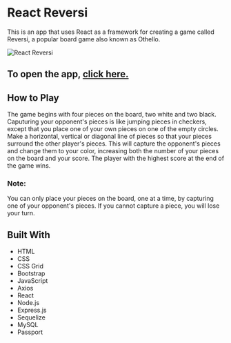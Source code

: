 # React Reversi

This is an app that uses React as a framework for creating a game called Reversi, a popular board game also known as Othello.

![React Reversi](https://user-images.githubusercontent.com/29614473/71561643-f1fce880-2a2d-11ea-82f0-8286aff4816b.png)

## To open the app, [click here.](http://reversi-project.herokuapp.com/aigame)

## How to Play

The game begins with four pieces on the board, two white and two black. Caputuring your opponent's pieces is like jumping pieces in checkers, except that you place one of your own pieces on one of the empty circles. Make a horizontal, vertical or diagonal line of pieces so that your pieces surround the other player's pieces. This will capture the opponent's pieces and change them to your color, increasing both the number of your pieces on the board and your score. The player with the highest score at the end of the game wins.

### Note:

You can only place your pieces on the board, one at a time, by capturing one of your opponent's pieces. If you cannot capture a piece, you will lose your turn.

## Built With
* HTML
* CSS
* CSS Grid
* Bootstrap
* JavaScript
* Axios
* React
* Node.js
* Express.js
* Sequelize
* MySQL
* Passport